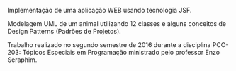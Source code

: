 Implementação de uma aplicação WEB usando tecnologia JSF. 

Modelagem UML de um animal utilizando 12 classes e alguns conceitos de Design Patterns (Padrões de Projetos).

Trabalho realizado no segundo semestre de 2016 durante a disciplina PCO-203: Tópicos Especiais em Programação ministrado pelo professor Enzo Seraphim.
